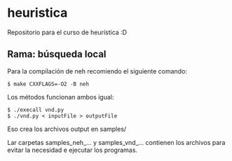 # heuristica
Repositorio para el curso de heurística :D

## Rama: búsqueda local

Para la compilación de neh recomiendo el siguiente comando:

    $ make CXXFLAGS=-O2 -B neh

Los métodos funcionan ambos igual:

    $ ./execall vnd.py
    $ ./vnd.py < inputFile > outputFile

Eso crea los archivos output en samples/

Lar carpetas samples_neh_... y samples_vnd_... contienen los archivos para evitar la necesidad e ejecutar los programas.
